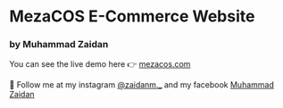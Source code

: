 # MezaCOS E-Commerce Website 
### by Muhammad Zaidan

You can see the live demo here 👉 [mezacos.com](https://zaidanm16.github.io/mezacos/)

💙 Follow me at my instagram [@zaidanm._](https://www.instagram.com/zaidanm._)
and my facebook [Muhammad Zaidan](https://www.facebook.com/muhammad.zaidan.714655)
